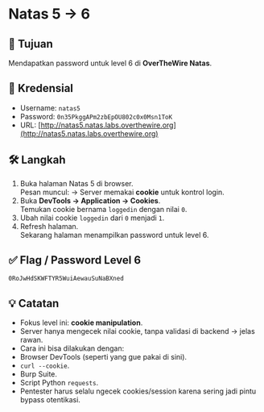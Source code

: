 # Natas 5 → 6

## 🎯 Tujuan
Mendapatkan password untuk level 6 di **OverTheWire Natas**.

## 🔑 Kredensial
- Username: `natas5`
- Password: `0n35PkggAPm2zbEpOU802c0x0Msn1ToK`
- URL: [http://natas5.natas.labs.overthewire.org](http://natas5.natas.labs.overthewire.org)

## 🛠️ Langkah
1. Buka halaman Natas 5 di browser.  
   Pesan muncul:
→ Server memakai **cookie** untuk kontrol login.
2. Buka **DevTools → Application → Cookies**.  
Temukan cookie bernama `loggedin` dengan nilai `0`.
3. Ubah nilai cookie `loggedin` dari `0` menjadi `1`.
4. Refresh halaman.  
Sekarang halaman menampilkan password untuk level 6.

## ✅ Flag / Password Level 6
`0RoJwHdSKWFTYR5WuiAewauSuNaBXned`

## 💡 Catatan
- Fokus level ini: **cookie manipulation**.  
- Server hanya mengecek nilai cookie, tanpa validasi di backend → jelas rawan.  
- Cara ini bisa dilakukan dengan:
- Browser DevTools (seperti yang gue pakai di sini).  
- `curl --cookie`.  
- Burp Suite.  
- Script Python `requests`.  
- Pentester harus selalu ngecek cookies/session karena sering jadi pintu bypass otentikasi.
